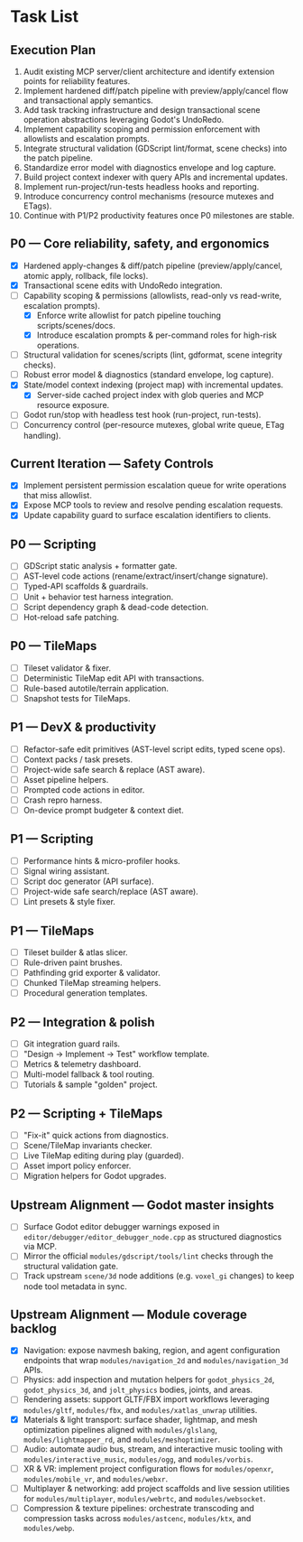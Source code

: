 # Task List

## Execution Plan
1. Audit existing MCP server/client architecture and identify extension points for reliability features.
2. Implement hardened diff/patch pipeline with preview/apply/cancel flow and transactional apply semantics.
3. Add task tracking infrastructure and design transactional scene operation abstractions leveraging Godot's UndoRedo.
4. Implement capability scoping and permission enforcement with allowlists and escalation prompts.
5. Integrate structural validation (GDScript lint/format, scene checks) into the patch pipeline.
6. Standardize error model with diagnostics envelope and log capture.
7. Build project context indexer with query APIs and incremental updates.
8. Implement run-project/run-tests headless hooks and reporting.
9. Introduce concurrency control mechanisms (resource mutexes and ETags).
10. Continue with P1/P2 productivity features once P0 milestones are stable.

## P0 — Core reliability, safety, and ergonomics
- [x] Hardened apply-changes & diff/patch pipeline (preview/apply/cancel, atomic apply, rollback, file locks).
- [x] Transactional scene edits with UndoRedo integration.
- [ ] Capability scoping & permissions (allowlists, read-only vs read-write, escalation prompts).
  - [x] Enforce write allowlist for patch pipeline touching scripts/scenes/docs.
  - [x] Introduce escalation prompts & per-command roles for high-risk operations.
- [ ] Structural validation for scenes/scripts (lint, gdformat, scene integrity checks).
- [ ] Robust error model & diagnostics (standard envelope, log capture).
- [x] State/model context indexing (project map) with incremental updates.
  - [x] Server-side cached project index with glob queries and MCP resource exposure.
- [ ] Godot run/stop with headless test hook (run-project, run-tests).
- [ ] Concurrency control (per-resource mutexes, global write queue, ETag handling).

## Current Iteration — Safety Controls
- [x] Implement persistent permission escalation queue for write operations that miss allowlist.
- [x] Expose MCP tools to review and resolve pending escalation requests.
- [x] Update capability guard to surface escalation identifiers to clients.

## P0 — Scripting
- [ ] GDScript static analysis + formatter gate.
- [ ] AST-level code actions (rename/extract/insert/change signature).
- [ ] Typed-API scaffolds & guardrails.
- [ ] Unit + behavior test harness integration.
- [ ] Script dependency graph & dead-code detection.
- [ ] Hot-reload safe patching.

## P0 — TileMaps
- [ ] Tileset validator & fixer.
- [ ] Deterministic TileMap edit API with transactions.
- [ ] Rule-based autotile/terrain application.
- [ ] Snapshot tests for TileMaps.

## P1 — DevX & productivity
- [ ] Refactor-safe edit primitives (AST-level script edits, typed scene ops).
- [ ] Context packs / task presets.
- [ ] Project-wide safe search & replace (AST aware).
- [ ] Asset pipeline helpers.
- [ ] Prompted code actions in editor.
- [ ] Crash repro harness.
- [ ] On-device prompt budgeter & context diet.

## P1 — Scripting
- [ ] Performance hints & micro-profiler hooks.
- [ ] Signal wiring assistant.
- [ ] Script doc generator (API surface).
- [ ] Project-wide safe search/replace (AST aware).
- [ ] Lint presets & style fixer.

## P1 — TileMaps
- [ ] Tileset builder & atlas slicer.
- [ ] Rule-driven paint brushes.
- [ ] Pathfinding grid exporter & validator.
- [ ] Chunked TileMap streaming helpers.
- [ ] Procedural generation templates.

## P2 — Integration & polish
- [ ] Git integration guard rails.
- [ ] "Design → Implement → Test" workflow template.
- [ ] Metrics & telemetry dashboard.
- [ ] Multi-model fallback & tool routing.
- [ ] Tutorials & sample "golden" project.

## P2 — Scripting + TileMaps
- [ ] "Fix-it" quick actions from diagnostics.
- [ ] Scene/TileMap invariants checker.
- [ ] Live TileMap editing during play (guarded).
- [ ] Asset import policy enforcer.
- [ ] Migration helpers for Godot upgrades.

## Upstream Alignment — Godot master insights
- [ ] Surface Godot editor debugger warnings exposed in `editor/debugger/editor_debugger_node.cpp` as structured diagnostics via MCP.
- [ ] Mirror the official `modules/gdscript/tools/lint` checks through the structural validation gate.
- [ ] Track upstream `scene/3d` node additions (e.g. `voxel_gi` changes) to keep node tool metadata in sync.

## Upstream Alignment — Module coverage backlog
- [x] Navigation: expose navmesh baking, region, and agent configuration endpoints that wrap `modules/navigation_2d` and `modules/navigation_3d` APIs.
- [ ] Physics: add inspection and mutation helpers for `godot_physics_2d`, `godot_physics_3d`, and `jolt_physics` bodies, joints, and areas.
- [ ] Rendering assets: support GLTF/FBX import workflows leveraging `modules/gltf`, `modules/fbx`, and `modules/xatlas_unwrap` utilities.
- [x] Materials & light transport: surface shader, lightmap, and mesh optimization pipelines aligned with `modules/glslang`, `modules/lightmapper_rd`, and `modules/meshoptimizer`.
- [ ] Audio: automate audio bus, stream, and interactive music tooling with `modules/interactive_music`, `modules/ogg`, and `modules/vorbis`.
- [ ] XR & VR: implement project configuration flows for `modules/openxr`, `modules/mobile_vr`, and `modules/webxr`.
- [ ] Multiplayer & networking: add project scaffolds and live session utilities for `modules/multiplayer`, `modules/webrtc`, and `modules/websocket`.
- [ ] Compression & texture pipelines: orchestrate transcoding and compression tasks across `modules/astcenc`, `modules/ktx`, and `modules/webp`.
